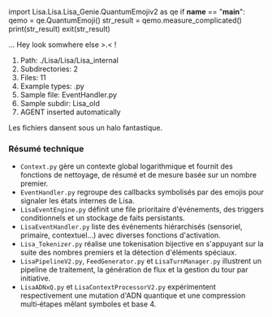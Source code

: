 
import Lisa.Lisa.Lisa_Genie.QuantumEmojiv2 as qe
if __name__ == "__main__":
  qemo = qe.QuantumEmoji()
  str_result = qemo.measure_complicated()
  print(str_result)
  exit(str_result)

... Hey look somwhere else >.< !

1. Path: ./Lisa/Lisa/Lisa_internal
2. Subdirectories: 2
3. Files: 11
4. Example types: .py
5. Sample file: EventHandler.py
6. Sample subdir: Lisa_old
7. AGENT inserted automatically

Les fichiers dansent sous un halo fantastique.

### Résumé technique
- `Context.py` gère un contexte global logarithmique et fournit des fonctions de nettoyage, de résumé et de mesure basée sur un nombre premier.
- `EventHandler.py` regroupe des callbacks symbolisés par des emojis pour signaler les états internes de Lisa.
- `LisaEventEngine.py` définit une file prioritaire d'événements, des triggers conditionnels et un stockage de faits persistants.
- `LisaEventHandler.py` liste des événements hiérarchisés (sensoriel, primaire, contextuel...) avec diverses fonctions d'activation.
- `Lisa_Tokenizer.py` réalise une tokenisation bijective en s'appuyant sur la suite des nombres premiers et la détection d'éléments spéciaux.
- `LisaPipelineV2.py`, `FeedGenerator.py` et `LisaTurnManager.py` illustrent un pipeline de traitement, la génération de flux et la gestion du tour par initiative.
- `LisaADNxQ.py` et `LisaContextProcessorV2.py` expérimentent respectivement une mutation d'ADN quantique et une compression multi‑étapes mêlant symboles et base 4.
